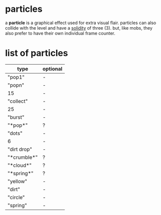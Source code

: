 <!--
	created: June 23th, 2024
-->

# particles
a **particle** is a graphical effect used for extra visual flair. particles can also collide with the level and have a [solidity](./glossary.md#solidity) of three (3). but, like mobs, they also prefer to have their own individual frame counter.

# list of particles
type          | optional
------------- | --------
"pop1"        | -
"popn"        | -
15            | -
"collect"     | -
25            | -
"burst"       | -
"\*pop\*"     | ?
"dots"        | -
6             | -
"dirt drop"   | -
"\*crumble\*" | ?
"\*cloud\*"   | ?
"\*spring\*"  | ?
"yellow"      | -
"dirt"        | -
"circle"      | -
"spring"      | -